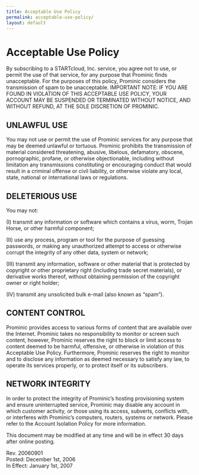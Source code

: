 ```yaml
---
title: Acceptable Use Policy
permalink: acceptable-use-policy/
layout: default
---
```

Acceptable Use Policy
===
By subscribing to a STARTcloud, Inc. service, you agree not to use, or permit the use of that service, for any purpose that Prominic finds unacceptable. For the purposes of this policy, Prominic considers the transmission of spam to be unacceptable. IMPORTANT NOTE: IF YOU ARE FOUND IN VIOLATION OF THIS ACCEPTABLE USE POLICY, YOUR ACCOUNT MAY BE SUSPENDED OR TERMINATED WITHOUT NOTICE, AND WITHOUT REFUND, AT THE SOLE DISCRETION OF PROMINIC.
 
UNLAWFUL USE
--- 
You may not use or permit the use of Prominic services for any purpose that may be deemed unlawful or tortuous. Prominic prohibits the transmission of material considered threatening, abusive, libelous, defamatory, obscene, pornographic, profane, or otherwise objectionable, including without limitation any transmissions constituting or encouraging conduct that would result in a criminal offense or civil liability, or otherwise violate any local, state, national or international laws or regulations.

 
DELETERIOUS USE
--- 
You may not:
 

(I) transmit any information or software which contains a virus, worm, Trojan Horse, or other harmful component;

(II) use any process, program or tool for the purpose of guessing passwords, or making any unauthorized attempt to access or otherwise corrupt the integrity of any other data, system or network;

(III) transmit any information, software or other material that is protected by copyright or other proprietary right (including trade secret materials), or derivative works thereof, without obtaining permission of the copyright owner or right holder;

(IV) transmit any unsolicited bulk e-mail (also known as “spam”).

CONTENT CONTROL
---
Prominic provides access to various forms of content that are available over the Internet. Prominic takes no responsibility to monitor or screen such content, however, Prominic reserves the right to block or limit access to content deemed to be harmful, offensive, or otherwise in violation of this Acceptable Use Policy. Furthermore, Prominic reserves the right to monitor and to disclose any information as deemed necessary to satisfy any law, to operate its services properly, or to protect itself or its subscribers.

NETWORK INTEGRITY
---
In order to protect the integrity of Prominic’s hosting provisioning system and ensure uninterrupted service, Prominic may disable any account in which customer activity, or those using its access, subverts, conflicts with, or interferes with Prominic’s computers, routers, systems or network. Please refer to the Account Isolation Policy for more information.

This document may be modified at any time and will be in effect 30 days after online posting.

Rev. 20060901  
Posted: December 1st, 2006  
In Effect: January 1st, 2007